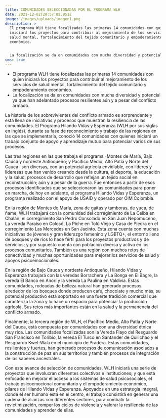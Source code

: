 ```yaml
---
title: COMUNIDADES SELECCIONADAS POR EL PROGRAMA WLH
date: 2021-12-02T20:57:02.951Z
image: /images/uploads/imagen1.png
description: >
  El programa WLH tiene focalizadas las primeras 14 comunidades con quien
  iniciará los proyectos para contribuir al mejoramiento de los servicios de
  salud mental, fortalecimiento del tejido comunitario y empoderamiento
  económico.


  La focalización se da en comunidades con mucha diversidad y potencial ya que han adelantado procesos resilientes aún y a pesar del conflicto armado.
cms: true
---
```

<!--StartFragment-->

* El programa WLH tiene focalizadas las primeras 14 comunidades con quien iniciará los proyectos para contribuir al mejoramiento de los servicios de salud mental, fortalecimiento del tejido comunitario y empoderamiento económico.
* La focalización se da en comunidades con mucha diversidad y potencial ya que han adelantado procesos resilientes aún y a pesar del conflicto armado.



La historia de los sobrevivientes del conflicto armado es sorprendente y está llena de iniciativas y procesos que muestran la resiliencia de las comunidades. El Programa Hilando Vidas y Esperanza (WLH por sus siglas en inglés), durante su fase de reconocimiento y trabajo de las regiones en las que se implementaría, conoció 14 comunidades con quienes iniciará un trabajo conjunto de apoyo y aprendizaje mutuo para potenciar varios de sus procesos. 



Las tres regiones en las que trabaja el programa -Montes de María, Bajo Cauca y nordeste Antioqueño; y Pacífico Medio, Alto Patía y Norte del Cauca- son diversas, con un potencial agrícola envidiable, con líderes y lideresas que han venido creando desde la cultura, el deporte, la educación y la salud, procesos de desarrollo que reflejan un tejido social en reconstrucción; aún y a pesar de la guerra. Fue entonces a partir de esos procesos identificados que se seleccionaron las comunidades para poner en marcha, de hoy en adelante, el programa Hilando Vidas y Esperanza, un programa realizado con el apoyo de USAID y operado por OIM Colombia.



En la región de Montes de María, zona de gaitas y tamboras, de yuca, de ñame, WLH trabajará con la comunidad del corregimiento de La Ceiba en Chalán, el corregimiento San Pedro Consolado en San Juan Nepomuceno, La vereda Paraíso en Colosó, La Piche en Tolú Viejo y Casa de Piedra en el corregimiento Las Mercedes en San Jacinto. Esta zona cuenta con muchas iniciativas de jóvenes y gran liderazgo femenino y LGBTQ+, el entorno lleno de bosques y de ríos lo hace fértil para los proyectos productivos y de servicios; y por supuesto cuenta con población diversa y activa en los procesos comunitarios. También es una región con muchos retos de conectividad y muchas oportunidades para mejorar los servicios de salud y apoyos psicoemocionales.



En la región de Bajo Cauca y nordeste Antioqueño, Hilando Vidas y Esperanza trabajará con las veredas Borrachera y La Bonga en El Bagre, la vereda El Banco en Anorí y la vereda La Paulina en Valdivia. Estas comunidades, rodeadas de belleza natural han generado procesos alrededor de los bosques donde producen café, chocolate y mucho más; su potencial productivo está soportado en una fuerte tradición comercial que caracteriza la zona y lo hace un espacio para potenciar la producción agrícola. Sus retos más importantes están en la salud y la permanencia del conflicto armado.



Finalmente, la tercera región de WLH, el Pacífico Medio, Alto Patía y Norte del Cauca, está compuesta por comunidades con una diversidad étnica muy rica. Las comunidades focalizadas son la Vereda Flayo del Resguardo San Francisco en Toribio, la vereda El Turco en Santander de Quilichao y el Resguardo Kwet-Wala en el municipio de Pradera. Estas comunidades, resilientes y fuertes, han generado procesos de comunicación asociados a la construcción de paz en sus territorios y también procesos de integración de los saberes ancestrales.



Con este avance de selección de comunidades, WLH iniciará una serie de proyectos que involucran diferentes colectivos e instituciones; y que está enfocado en mejorar el acceso a los sistemas de salud psicosociales, el trabajo psicoemocional comunitario y el empoderamiento económico, pilares de Hilando Vidas y Esperanza. Apoyados en una estrategia integral, donde el ser humano está en el centro, el trabajo consistirá en generar una cadena de alianzas con diferentes sectores, para combatir la revictimización, romper los ciclos de violencia y valorar la resiliencia de las comunidades y aprender de ellas. 



<!--EndFragment-->